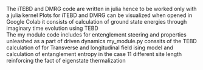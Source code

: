 The iTEBD and DMRG code are written in julia hence to be worked only with a julia kernel
Plots for iTEBD and DMRG can be visualized when opened in Google Colab
it consists of calculation of ground state energies through imaginary time evolution using TEBD
<br>
The my module code includes for entenglement steering and properties unleashed as a part of driven dynamics
my_module.py conssits of the TEBD calculation of for Transverse and longitudinal field ising model and calculation of entanglement entropy in the case 11 different site length reinforcing the fact of eigenstate thermalization
